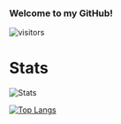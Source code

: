 ### Welcome to my GitHub!

![visitors](https://visitor-badge.laobi.icu/badge?page_id=JustAnother-Programmer)

# Stats

![Stats](https://github-readme-stats.vercel.app/api?username=JustAnother-Programmer&theme=tokyonight&show_icons=true)

[![Top Langs](https://github-readme-stats.vercel.app/api/top-langs/?username=JustAnother-Programmer&layout=compact&theme=tokyonight)](https://github.com/JustAnother-Programmer/github-readme-stats)
